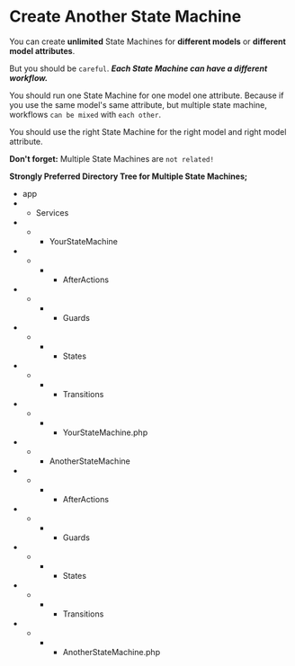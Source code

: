 


# Create Another State Machine
You can create **unlimited** State Machines 
for **different models** or **different model attributes**.

But you should be `careful`. _**Each State Machine
can have a different workflow.**_

You should run one State Machine for one model
one attribute. Because if you use the same model's same
attribute, but multiple state machine, workflows
`can be mixed` with `each other`.

You should use the right State Machine for the 
right model and right model attribute.

**Don't forget:** Multiple State Machines are 
`not related!`

**Strongly Preferred Directory Tree for 
Multiple State Machines;**

- app
- - Services
- - - YourStateMachine
- - - - AfterActions
- - - - Guards
- - - - States
- - - - Transitions
- - - - YourStateMachine.php
- - - AnotherStateMachine
- - - - AfterActions
- - - - Guards
- - - - States
- - - - Transitions
- - - - AnotherStateMachine.php
